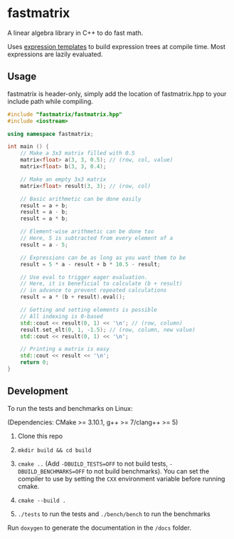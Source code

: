 # fastmatrix

A linear algebra library in C++ to do fast math.

Uses [expression templates](https://en.wikipedia.org/wiki/Expression_templates) to build expression trees at compile time. Most expressions are lazily evaluated.

## Usage

fastmatrix is header-only, simply add the location of fastmatrix.hpp to your include path while compiling.

```cpp
#include "fastmatrix/fastmatrix.hpp"
#include <iostream>

using namespace fastmatrix;

int main () {
	// Make a 3x3 matrix filled with 0.5
	matrix<float> a(3, 3, 0.5); // (row, col, value)
	matrix<float> b(3, 3, 0.4);

	// Make an empty 3x3 matrix
	matrix<float> result(3, 3); // (row, col)

	// Basic arithmetic can be done easily
	result = a + b;
	result = a - b;
	result = a * b;

	// Element-wise arithmetic can be done too
	// Here, 5 is subtracted from every element of a
	result = a - 5;

	// Expressions can be as long as you want them to be
	result = 5 * a - result + b * 10.5 - result;

	// Use eval to trigger eager evaluation.
	// Here, it is beneficial to calculate (b + result)
	// in advance to prevent repeated calculations
	result = a * (b + result).eval();

	// Getting and setting elements is possible
	// All indexing is 0-based
	std::cout << result(0, 1) << '\n'; // (row, column)
	result.set_elt(0, 1, -1.5); // (row, column, new value)
	std::cout << result(0, 1) << '\n';

	// Printing a matrix is easy
	std::cout << result << '\n';
	return 0;
}
```

## Development

To run the tests and benchmarks on Linux:

(Dependencies: CMake >= 3.10.1, g++ >= 7/clang++ >= 5)

1. Clone this repo

2. `mkdir build && cd build`

3. `cmake ..` (Add `-DBUILD_TESTS=OFF` to not build tests, `-DBUILD_BENCHMARKS=OFF` to not build benchmarks). You can set the compiler to use by setting the `CXX` environment variable before running cmake.

4. `cmake --build .`

5. `./tests` to run the tests and `./bench/bench` to run the benchmarks

Run `doxygen` to generate the documentation in the `/docs` folder.

